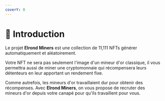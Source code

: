 ```yaml
---
coverY: 0
---
```


# 📰  Introduction

Le projet **Elrond Miners** est une collection de 11,111 NFTs générer automatiquement et aléatoirement.&#x20;

Votre NFT ne sera pas seulement l'image d'un mineur d'or classique, il vous permettra aussi de miner une cryptomonnaie qui récompensera leurs détenteurs en leur apportant un rendement fixe.&#x20;

Comme autrefois, les mineurs d'or travaillaient dur pour obtenir des récompenses. Avec **Elrond Miners**, on vous propose de recruter des mineurs d'or depuis votre canapé pour qu'ils travaillent pour vous.
